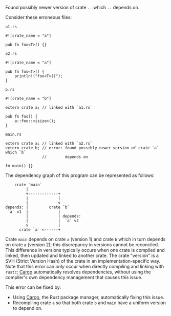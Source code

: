 Found possibly newer version of crate `..` which `..` depends on.

Consider these erroneous files:

`a1.rs`
```ignore (needs-linkage-with-other-tests)
#![crate_name = "a"]

pub fn foo<T>() {}
```

`a2.rs`
```ignore (needs-linkage-with-other-tests)
#![crate_name = "a"]

pub fn foo<T>() {
    println!("foo<T>()");
}
```

`b.rs`
```ignore (needs-linkage-with-other-tests)
#![crate_name = "b"]

extern crate a; // linked with `a1.rs`

pub fn foo() {
    a::foo::<isize>();
}
```

`main.rs`
```ignore (needs-linkage-with-other-tests)
extern crate a; // linked with `a2.rs`
extern crate b; // error: found possibly newer version of crate `a` which `b`
                //        depends on

fn main() {}
```

The dependency graph of this program can be represented as follows:
```text
    crate `main`
         |
         +-------------+
         |             |
         |             v
depends: |         crate `b`
 `a` v1  |             |
         |             | depends:
         |             |  `a` v2
         v             |
      crate `a` <------+
```

Crate `main` depends on crate `a` (version 1) and crate `b` which in turn
depends on crate `a` (version 2); this discrepancy in versions cannot be
reconciled. This difference in versions typically occurs when one crate is
compiled and linked, then updated and linked to another crate. The crate
"version" is a SVH (Strict Version Hash) of the crate in an
implementation-specific way. Note that this error can *only* occur when
directly compiling and linking with `rustc`; [Cargo] automatically resolves
dependencies, without using the compiler's own dependency management that
causes this issue.

This error can be fixed by:
* Using [Cargo], the Rust package manager, automatically fixing this issue.
* Recompiling crate `a` so that both crate `b` and `main` have a uniform
version to depend on.

[Cargo]: ../cargo/index.html

